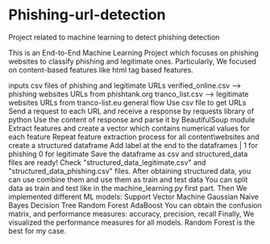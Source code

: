 # Phishing-url-detection
Project related to machine learning to detect phishing detection


This is an End-to-End Machine Learning Project which focuses on phishing websites to classify phishing and legitimate ones.
Particularly, We focused on content-based features like html tag based features.

inputs
csv files of phishing and legitimate URLs
verified_online.csv --> phishing websites URLs from phishtank.org
tranco_list.csv --> legitimate websites URLs from tranco-list.eu
general flow
Use csv file to get URLs
Send a request to each URL and receive a response by requests library of python
Use the content of response and parse it by BeautifulSoup module
Extract features and create a vector which contains numerical values for each feature
Repeat feature extraction process for all content\websites and create a structured dataframe
Add label at the end to the dataframes | 1 for phishing 0 for legitimate
Save the dataframe as csv and structured_data files are ready!
Check "structured_data_legitimate.csv" and "structured_data_phishing.csv" files.
After obtaining structured data, you can use combine them and use them as train and test data
You can split data as train and test like in the machine_learning.py first part.
Then We implemented different ML models:
Support Vector Machine
Gaussian Naive Bayes
Decision Tree
Random Forest
AdaBoost
You can obtain the confusion matrix, and performance measures: accuracy, precision, recall
Finally, We visualized the performance measures for all models.
Random Forest is the best for my case.
